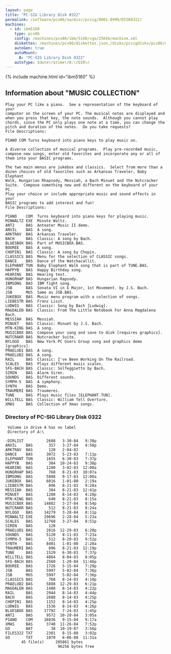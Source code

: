 ```yaml
---
layout: page
title: "PC-SIG Library Disk #322"
permalink: /software/pcx86/sw/misc/pcsig/0001-0999/DISK0322/
machines:
  - id: ibm5160
    type: pcx86
    config: /machines/pcx86/ibm/5160/cga/256kb/machine.xml
    diskettes: /machines/pcx86/diskettes.json,/disks/pcsigdisks/pcx86/diskettes.json
    autoGen: true
    autoMount:
      B: "PC-SIG Library Disk 0322"
    autoType: $date\r$time\rB:\rDIR\r
---
```


{% include machine.html id="ibm5160" %}

## Information about "MUSIC COLLECTION"

    Play your PC like a piano.  See a representation of the keyboard of your
    computer on the screen of your PC. The musical notes are displayed and
    when you press that key, the note sounds.  Although you cannot play
    chords, since the PC only plays one note at a time, you can change the
    pitch and duration of the notes.  Do you take requests?
    File Descriptions:
    
    PIANO COM Turns keyboard into piano keys to play music on.
    
    A diverse collection of musical programs.  Play pre-recorded music,
    compose new songs, enter old favorites and incorporate any or all of
    them into your BASIC programs.
    
    The two main menus are jukebox and classics.  Select from more than a
    dozen choices of old favorites such as Arkansas Traveler, Baby Elephant
    Walk, Hungarian Rhapsody, Messiah, a Bach Minuet and the Nutcracker
    Suite.  Compose something new and different on the keyboard of your PC.
    Play your choice or include appropriate music and sound effects in your
    BASIC programs to add interest and fun!
    File Descriptions:
    
    PIANO    COM  Turns keyboard into piano keys for playing music.
    MINWALTZ EXE  Minute Waltz.
    ANT2     BAS  Anteater Music II demo.
    ANVIL    BAS  A song.
    ARKTRAV  BAS  Arkansas Traveler.
    BACH     BAS  Classic: A song by Bach.
    BLUESBOX BAS  Part of MUSICBOX.BAS.
    BOUREE   BAS  A song.
    CHOPIN1  BAS  Classic: A song by Chopin.
    CLASSICS BAS  Menu for the selection of CLASSIC songs.
    DANCE    BAS  Dance of the Watchacallit.
    ELEPHANT TUN  Baby Elephant Walk song that is part of TUNE.BAS.
    HAPPYB   BAS  Happy Birthday song.
    HEARING  BAS  Hearing test.
    HUNGRHAP BAS  Hungarian Rapsody.
    IBMSONG  BAS  IBM fight song.
    JSB      BAS  Sonata VI in E Major, 1st Movement. by J.S. Bach.
    JSB      MUS  Same as JSB.BAS.
    JUKEBOX  BAS  Music menu program with a colection of songs.
    LIEBESTR BAS  Franz Liszt.
    LUDWIG   BAS  Classic: Song by Bach [Ludwig].
    MAGDALEN BAS  Classic: From The Little Notebook For Anna Magdalena Bach.
    MESSIAH  BAS  Messiah.
    MINUET   BAS  Classic: Minuet by J.S. Bach.
    MTN-KING BAS  A song.
    MUSICBOX BAS  Compose your song and save to disk [requires graphics].
    NUTCRAKR BAS  Nutcracker Suite.
    NYLOGO   BAS  New York PC Users Group song and graphics demo [graphics].
    PRAELUD1 BAS  A song.
    PRAELUD2 BAS  A song.
    RAIL     BAS  Classic: I've Been Working On The Railroad.
    SCALES   BAS  Plays different music scales.
    SFG-BACH BAS  Classic: Solfeggietto by Bach.
    SIREN    BAS  Alarm Siren.
    SOUNDS   BAS  Different sounds.
    SYMPH-5  BAS  A symphony.
    SYNTH    BAS  Demo.
    TRAUMERI BAS  Traumerei.
    TUNE     BAS  Plays music files [ELEPHANT.TUN].
    WILLTELL BAS  Classic: William Tell Overture.
    XMAS     BAS  Collection of Xmas songs.

### Directory of PC-SIG Library Disk 0322

     Volume in drive A has no label
     Directory of A:\

    -DIRLIST          2688   3-30-84   9:38p
    ANVIL    BAS       357   3-27-84   4:50p
    ARKTRAV  BAS       128   2-04-82
    DANCE    BAS      3072   5-23-83   7:11p
    ELEPHANT TUN      1655   6-30-83   7:37p
    HAPPYB   BAS       384  10-24-83   9:38p
    HEARING  BAS      1280   3-02-83  12:00a
    HUNGRHAP BAS       768   8-21-83  10:07a
    IBMSONG  BAS      5888   9-17-83  12:08a
    JUKEBOX  BAS      6016   1-01-80   2:19a
    LIEBESTR BAS       896   8-21-83   9:28a
    MESSIAH  BAS       384   8-21-83  12:41p
    MINUET   BAS      1280   8-14-83   4:20p
    MTN-KING BAS       640   8-21-83   8:15a
    MUSICBOX BAS     14882   3-27-84   8:54p
    NUTCRAKR BAS       512   8-21-83   8:24a
    NYLOGO   BAS     14279   3-28-84   8:11p
    MINWALTZ EXE     29696   2-28-84   5:23a
    SCALES   BAS     12768   3-27-84   8:51p
    SIREN    BAS       128
    PRAELUD1 BAS      2816  12-29-83   6:20p
    SOUNDS   BAS      5120   8-11-83   7:23a
    SYMPH-5  BAS       512   8-20-83   9:52p
    SYNTH    BAS      8401   1-01-80   2:28a
    TRAUMERI BAS       896   8-21-83  12:19p
    TUNE     BAS      1529   6-30-83   7:37p
    WILLTELL BAS      4864   8-04-83   8:05p
    SFG-BACH BAS      2560   1-20-84  11:46p
    BOUREE   BAS      1726   5-15-84   7:29p
    JSB      BAS      5997   5-02-84   7:36p
    JSB      MUS      5997   5-02-84   7:36p
    CLASSICS BAS       768   8-14-83   4:10p
    PRAELUD2 BAS      5888  12-29-83   6:21p
    MAGDALEN BAS      1408   8-14-83   4:22p
    RAIL     BAS      2944   8-14-83   4:44p
    BACH     BAS      2688   8-14-83   4:25p
    CHOPIN1  BAS      1152   8-14-83   4:25p
    LUDWIG   BAS      1536   8-14-83   4:26p
    BLUESBOX BAS     17792   7-24-83   1:45p
    ANT2     BAS      9572  10-28-84   3:05a
    PIANO    COM     16836   9-15-84   9:17a
    XMAS     BAS      3740  11-26-84   7:52p
    GO       BAT        38  10-19-87   3:56p
    FILES322 TXT      2301   8-15-88   3:02p
    GO       TXT      1079   6-06-88  11:31a
           45 file(s)     205861 bytes
                           96256 bytes free
